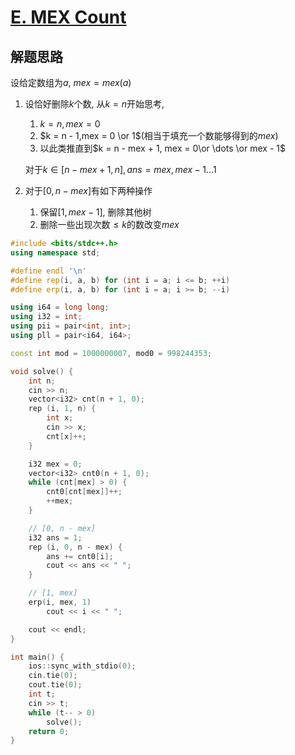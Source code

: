 # [E. MEX Count](https://codeforces.com/contest/2123/problem/E)

## 解题思路

设给定数组为$a$,  $mex = mex(a)$

1. 设恰好删除$k$个数, 从$k = n$开始思考, 

   1. $k = n, mex = 0$ 
   2.  $k = n - 1,mex = 0 \or 1$(相当于填充一个数能够得到的$mex$)
   3. 以此类推直到$k = n - mex + 1, mex = 0\or \dots \or mex - 1$

   对于$k \in [n - mex + 1, n], ans = mex, mex - 1 \dots 1$

2. 对于$[0, n - mex]$有如下两种操作

   1. 保留$[1, mex-1]$, 删除其他树
   2. 删除一些出现次数$\leq k$的数改变$mex$

```cpp
#include <bits/stdc++.h>
using namespace std;

#define endl '\n'
#define rep(i, a, b) for (int i = a; i <= b; ++i)
#define erp(i, a, b) for (int i = a; i >= b; --i)

using i64 = long long;
using i32 = int;
using pii = pair<int, int>;
using pll = pair<i64, i64>;

const int mod = 1000000007, mod0 = 998244353;

void solve() {
    int n;
    cin >> n;
    vector<i32> cnt(n + 1, 0);
    rep (i, 1, n) {
        int x;
        cin >> x;
        cnt[x]++;
    }

    i32 mex = 0;
    vector<i32> cnt0(n + 1, 0);
    while (cnt[mex] > 0) {
        cnt0[cnt[mex]]++;
        ++mex;
    }

    // [0, n - mex]
    i32 ans = 1;
    rep (i, 0, n - mex) {
        ans += cnt0[i];
        cout << ans << " "; 
    }

    // [1, mex]
    erp(i, mex, 1) 
        cout << i << " ";

    cout << endl;
}

int main() {
    ios::sync_with_stdio(0);
    cin.tie(0);
    cout.tie(0);
    int t;
    cin >> t;
    while (t-- > 0)
        solve();
    return 0;
}
```
